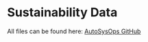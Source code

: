 # Sustainability Data

All files can be found here:
[AutoSysOps GitHub](https://github.com/autosysops/azure_sustainability_data)
